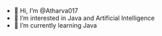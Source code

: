 - 👋 Hi, I’m @Atharva017
- 👀 I’m interested in Java and Artificial Intelligence
- 🌱 I’m currently learning Java

<!---
Atharva017/Atharva017 is a ✨ special ✨ repository because its `README.md` (this file) appears on your GitHub profile.
You can click the Preview link to take a look at your changes.
--->
